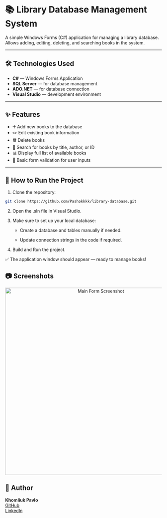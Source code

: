 # 📚 Library Database Management System

A simple Windows Forms (C#) application for managing a library database.  
Allows adding, editing, deleting, and searching books in the system.

---

## 🛠️ Technologies Used

- **C#** — Windows Forms Application
- **SQL Server** — for database management
- **ADO.NET** — for database connection
- **Visual Studio** — development environment

---

## ✨ Features

- ➕ Add new books to the database
- ✏️ Edit existing book information
- 🗑️ Delete books
- 🔎 Search for books by title, author, or ID
- 📊 Display full list of available books
- 🔐 Basic form validation for user inputs

---

## 🚀 How to Run the Project

1. Clone the repository:
```bash
git clone https://github.com/Pashokkkk/library-database.git
```
2. Open the .sln file in Visual Studio.

3. Make sure to set up your local database:

   - Create a database and tables manually if needed.

   - Update connection strings in the code if required.

4. Build and Run the project.

✅ The application window should appear — ready to manage books!

## 📷 Screenshots

<p align="center"> <img src="screenshots/main_form.png" width="600" alt="Main Form Screenshot"> </p>

## 📌 Author

**Khomliuk Pavlo**  
[GitHub](https://github.com/Pashokkkk)  
[LinkedIn](https://www.linkedin.com/in/pavlo-khomliuk-234799251/)
